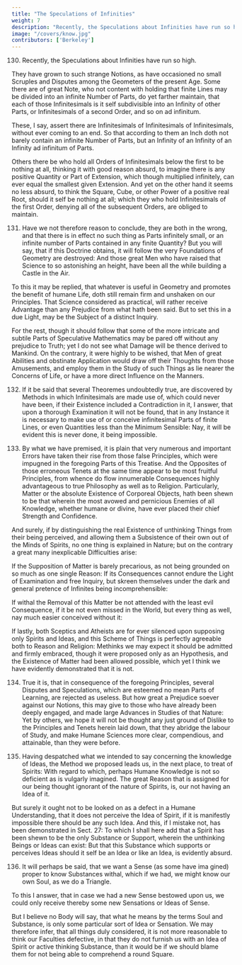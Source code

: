 ```yaml
---
title: "The Speculations of Infinities"
weight: 7
description: "Recently, the Speculations about Infinities have run so high"
image: "/covers/know.jpg"
contributors: ['Berkeley']
---
```



130. Recently, the Speculations about Infinities have run so high.

They have grown to such strange Notions, as have occasioned no small Scruples and Disputes among the Geometers of the present Age. Some there are of great Note, who not content with holding that finite Lines may be divided into an infinite Number of Parts, do yet farther maintain, that each of those Infinitesimals is it self subdivisible into an Infinity of other Parts, or Infinitesimals of a second Order, and so on ad infinitum. 

These, I say, assert there are Infinitesimals of Infinitesimals of Infinitesimals, without ever coming to an end. So that according to them an Inch doth not barely contain an infinite Number of Parts, but an Infinity of an Infinity of an Infinity ad infinitum of Parts. 

Others there be who hold all Orders of Infinitesimals below the first to be nothing at all, thinking it with good reason absurd, to imagine there is any positive Quantity or Part of Extension, which though multiplied infinitely, can ever equal the smallest given Extension. And yet on the other hand it seems no less absurd, to think the Square, Cube, or other Power of a positive real Root, should it self be nothing at all; which they who hold Infinitesimals of the first Order, denying all of the subsequent Orders, are obliged to maintain.


131. Have we not therefore reason to conclude, they are both in the wrong, and that there is in effect no such thing as Parts infinitely small, or an infinite number of Parts contained in any finite Quantity? But you will say, that if this Doctrine obtains, it will follow the very Foundations of Geometry are destroyed: And those great Men who have raised that Science to so astonishing an height, have been all the while building a Castle in the Air.

To this it may be replied, that whatever is useful in Geometry and promotes the benefit of humane Life, doth still remain firm and unshaken on our Principles. That Science considered as practical, will rather receive Advantage than any Prejudice from what hath been said. But to set this in a due Light, may be the Subject of a distinct Inquiry. 

For the rest, though it should follow that some of the more intricate and subtile Parts of Speculative Mathematics may be pared off without any prejudice to Truth; yet I do not see what Damage will be thence derived to Mankind. On the contrary, it were highly to be wished, that Men of great Abilities and obstinate Application would draw off their Thoughts from those Amusements, and employ them in the Study of such Things as lie nearer the Concerns of Life, or have a more direct Influence on the Manners.


132. If it be said that several Theoremes undoubtedly true, are discovered by Methods in which Infinitesimals are made use of, which could never have been, if their Existence included a Contradiction in it, I answer, that upon a thorough Examination it will not be found, that in any Instance it is necessary to make use of or conceive infinitesimal Parts of finite Lines, or even Quantities less than the Minimum Sensible: Nay, it will be evident this is never done, it being impossible.


133. By what we have premised, it is plain that very numerous and important Errors have taken their rise from those false Principles, which were impugned in the foregoing Parts of this Treatise. And the Opposites of those erroneous Tenets at the same time appear to be most fruitful Principles, from whence do flow innumerable Consequences highly advantageous to true Philosophy as well as to Religion. Particularly, Matter or the absolute Existence of Corporeal Objects, hath been shewn to be that wherein the most avowed and pernicious Enemies of all Knowledge, whether humane or divine, have ever placed their chief Strength and Confidence.


And surely, if by distinguishing the real Existence of unthinking Things from their being perceived, and allowing them a Subsistence of their own out of the Minds of Spirits, no one thing is explained in Nature; but on the contrary a great many inexplicable Difficulties arise: 

If the Supposition of Matter is barely precarious, as not being grounded on so much as one single Reason: If its Consequences cannot endure the Light of Examination and free Inquiry, but skreen themselves under the dark and general pretence of Infinites being incomprehensible:

If withal the Removal of this Matter be not attended with the least evil Consequence, if it be not even missed in the World, but every thing as well, nay much easier conceived without it: 

If lastly, both Sceptics and Atheists are for ever silenced upon supposing only Spirits and Ideas, and this Scheme of Things is perfectly agreeable both to Reason and Religion: Methinks we may expect it should be admitted and firmly embraced, though it were proposed only as an Hypothesis, and the Existence of Matter had been allowed possible, which yet I think we have evidently demonstrated that it is not.


134. True it is, that in consequence of the foregoing Principles, several Disputes and Speculations, which are esteemed no mean Parts of Learning, are rejected as useless. But how great a Prejudice soever against our Notions, this may give to those who have already been deeply engaged, and made large Advances in Studies of that Nature: Yet by others, we hope it will not be thought any just ground of Dislike to the Principles and Tenets herein laid down, that they abridge the labour of Study, and make Humane Sciences more clear, compendious, and attainable, than they were before.


135. Having despatched what we intended to say concerning the knowledge of Ideas, the Method we proposed leads us, in the next place, to treat of Spirits: With regard to which, perhaps Humane Knowledge is not so deficient as is vulgarly imagined. The great Reason that is assigned for our being thought ignorant of the nature of Spirits, is, our not having an Idea of it. 

But surely it ought not to be looked on as a defect in a Humane Understanding, that it does not perceive the Idea of Spirit, if it is manifestly impossible there should be any such Idea. And this, if I mistake not, has been demonstrated in Sect. 27: To which I shall here add that a Spirit has been shewn to be the only Substance or Support, wherein the unthinking Beings or Ideas can exist: But that this Substance which supports or perceives Ideas should it self be an Idea or like an Idea, is evidently absurd.


136. It will perhaps be said, that we want a Sense (as some have ima gined) proper to know Substances withal, which if we had, we might know our own Soul, as we do a Triangle. 

To this I answer, that in case we had a new Sense bestowed upon us, we could only receive thereby some new Sensations or Ideas of Sense. 

But I believe no Body will say, that what he means by the terms Soul and Substance, is only some particular sort of Idea or Sensation. We may therefore infer, that all things duly considered, it is not more reasonable to think our Faculties defective, in that they do not furnish us with an Idea of Spirit or active thinking Substance, than it would be if we should blame them for not being able to comprehend a round Square.


